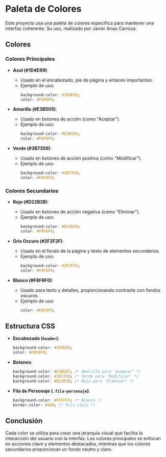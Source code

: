 # Paleta de Colores

Este proyecto usa una paleta de colores específica para mantener una interfaz coherente. 
Su uso, realizado por Javier Arias Carroza:

## Colores

### Colores Principales

- **Azul (#1D4E89)**:  
  - Usado en el encabezado, pie de página y enlaces importantes.
  - Ejemplo de uso:
    ```css
    background-color: #1D4E89;
    color: #F8F8F0;
    ```

- **Amarillo (#E3B505)**:  
  - Usado en botones de acción (como "Aceptar").
  - Ejemplo de uso:
    ```css
    background-color: #E3B505;
    color: #F8F8F0;
    ```

- **Verde (#3B7359)**:  
  - Usado en botones de acción positiva (como "Modificar").
  - Ejemplo de uso:
    ```css
    background-color: #3B7359;
    color: #F8F8F0;
    ```

### Colores Secundarios

- **Rojo (#D22B2B)**:  
  - Usado en botones de acción negativa (como "Eliminar").
  - Ejemplo de uso:
    ```css
    background-color: #D22B2B;
    color: #F8F8F0;
    ```

- **Gris Oscuro (#2F2F2F)**:  
  - Usado en el fondo de la página y texto de elementos secundarios.
  - Ejemplo de uso:
    ```css
    background-color: #2F2F2F;
    color: #F8F8F0;
    ```

- **Blanco (#F8F8F0)**:  
  - Usado para texto y detalles, proporcionando contraste con fondos oscuros.
  - Ejemplo de uso:
    ```css
    color: #F8F8F0;
    ```

## Estructura CSS

- **Encabezado (`header`)**:
    ```css
    background-color: #1D4E89;
    color: #F8F8F0;
    ```

- **Botones**:
    ```css
    background-color: #E3B505; /* Amarillo para 'Aceptar' */
    background-color: #3B7359; /* Verde para 'Modificar' */
    background-color: #D22B2B; /* Rojo para 'Eliminar' */
    ```

- **Fila de Personaje (`.fila-personaje`)**:
    ```css
    background-color: #FFFFFF; /* Blanco */
    border-color: #ddd; /* Gris claro */
    ```

## Conclusión

Cada color se utiliza para crear una jerarquía visual que facilita la interacción del usuario con la interfaz. Los colores principales se enfocan en acciones clave y elementos destacados, mientras que los colores secundarios proporcionan un fondo neutro y claro.
